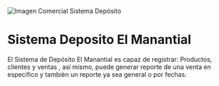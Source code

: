 ![Imagen Comercial Sistema Depósito](https://user-images.githubusercontent.com/70715352/137011817-d269465d-f6e2-48b7-a157-b4bbf8bb0651.jpg)
# Sistema Deposito El Manantial
El Sistema de Depósito El Manantial es capaz de registrar: Productos, clientes y ventas , así mismo, puede generar reporte de una venta en especifico y también un reporte ya sea general o por fechas.


